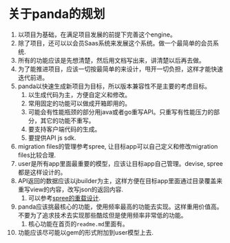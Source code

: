 # 关于panda的规划
1. 以项目为基础，在满足项目发展的前提下完善这个engine。
2. 除了项目，还可以以会员Saas系统来发展这个系统。做一个最简单的会员系统.
3. 所有的功能应该是先想清楚，然后用文档写出来，讲清楚以后再去做。
4. 为了能推进项目，应该一切按最简单的来设计，甩开一切负担，这样才能快速迭代前进。
5. panda以快速生成新项目为目标，所以版本兼容性不是主要的考虑目标。
   1. 以生成代码为主，方便自定义和修改。
   2. 常用固定的功能可以做成开箱即用的。
   3. 可能会有性能瓶颈的部分用java或者go重写API。只重写有性能压力的部分，其它的功能不重写。
   4. 要支持客户端代码的生成。
   5. 要提供API js sdk.
6. migration files的管理参考spree, 让目标app可以自己定义和修改migration files比较合理.
7. user是所有app里面最重要的模型，应该让目标app自己管理。devise, spree都是这样设计的。
8. API返回的数据应该以jbuilder为主，这样方便在目标app里面通过目录覆盖来重写view的内容，改写json的返回内容.
   1. 可以参考[spree的重载设计]().
9. panda应该挑最核心的功能，使用频率最高的功能去实现。这样重用价值高。不要为了追求技术去实现那些酷炫但是使用频率非常低的功能。
   1. 核心功能在首页的`readme.md`里面有。
10. 功能应该尽可能以gem的形式附加到user模型上去.
